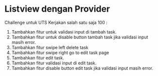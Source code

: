 # Listview dengan Provider

Challenge untuk UTS Kerjakan salah satu saja 100 :

1. Tambahkan fitur untuk validasi input di tambah task.
2. Tambahkan fitur untuk disable button tambah task jika validasi input masih error.
3. Tambahkan fitur swipe left delete task
4. Tambahkan fitur swipe right go to edit task page
5. Tambahkan fitur edit task.
6. Tambahkan fitur validasi input di edit task.
7. Tambahkan fitur disable button edit task jika validasi input masih error.

